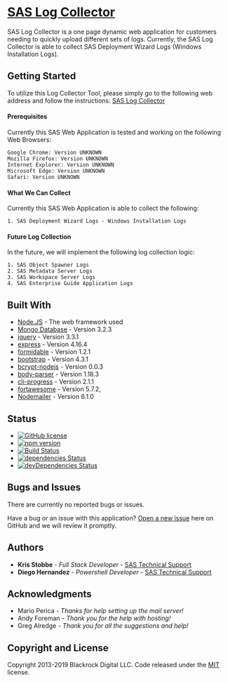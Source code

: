 # [SAS Log Collector](http://stormfly.na.sas.com/)


SAS Log Collector is a one page dynamic web application for customers needing to quickly upload different sets of logs. Currently, the SAS Log Collector is able to collect SAS Deployment Wizard Logs (Windows Installation Logs).


## Getting Started

To utilize this Log Collector Tool, please simply go to the following web address and follow the instructions: [SAS Log Collector](http://stormfly.na.sas.com/)

#### Prerequisites

Currently this SAS Web Application is tested and working on the following Web Browsers: 

```
Google Chrome: Version UNKNOWN
Mozilla Firefox: Version UNKNOWN
Internet Explorer: Version UNKNOWN
Microsoft Edge: Version UNKNOWN
Safari: Version UNKNOWN
```

#### What We Can Collect

Currently this SAS Web Application is able to collect the following:
```
1. SAS Deployment Wizard Logs - Windows Installation Logs
```

#### Future Log Collection
In the future, we will implement the following log collection logic:
```
1. SAS Object Spawner Logs
2. SAS Metadata Server Logs
3. SAS Workspace Server Logs
4. SAS Enterprise Guide Application Logs
```

## Built With

* [Node.JS](http://www.dropwizard.io/1.0.2/docs/) - The web framework used
* [Mongo Database]() - Version 3.2.3
* [jquery]() - Version 3.3.1
* [express]() - Version 4.16.4
* [formidable]() - Version 1.2.1
* [bootstrap]() - Version 4.3.1
* [bcrypt-nodejs]() - Version 0.0.3
* [body-parser]() - Version 1.18.3
* [cli-progress]() - Version 2.1.1
* [fortawesome]() - Version 5.7.2,
* [Nodemailer]() - Version 6.1.0


## Status

* [![GitHub license](https://img.shields.io/badge/license-MIT-blue.svg)](https://raw.githubusercontent.com/BlackrockDigital/startbootstrap-freelancer/master/LICENSE)
* [![npm version](https://img.shields.io/npm/v/startbootstrap-freelancer.svg)](https://www.npmjs.com/package/startbootstrap-freelancer)
* [![Build Status](https://travis-ci.org/BlackrockDigital/startbootstrap-freelancer.svg?branch=master)](https://travis-ci.org/BlackrockDigital/startbootstrap-freelancer)
* [![dependencies Status](https://david-dm.org/BlackrockDigital/startbootstrap-freelancer/status.svg)](https://david-dm.org/BlackrockDigital/startbootstrap-freelancer)
* [![devDependencies Status](https://david-dm.org/BlackrockDigital/startbootstrap-freelancer/dev-status.svg)](https://david-dm.org/BlackrockDigital/startbootstrap-freelancer?type=dev)


## Bugs and Issues
There are currently no reported bugs or issues.

Have a bug or an issue with this application? [Open a new issue](https://github.com/sas-austin-development/SAS-Log-Collector/issues/new) here on GitHub and we will review it promptly.


## Authors

* **Kris Stobbe** - *Full Stack Developer* - [SAS Technical Support](https://github.com/KrisStobbe)
* **Diego Hernandez** - *Powershell Developer* - [SAS Technical Support](https://github.com/dherna35)


## Acknowledgments

* Mario Perica - *Thanks for help setting up the mail server!*
* Andy Foreman - *Thank you for the help with hosting!*
* Greg Alredge - *Thank you for all the suggestions and help!*

## Copyright and License

Copyright 2013-2019 Blackrock Digital LLC. Code released under the [MIT](https://github.com/BlackrockDigital/startbootstrap-freelancer/blob/gh-pages/LICENSE) license.
